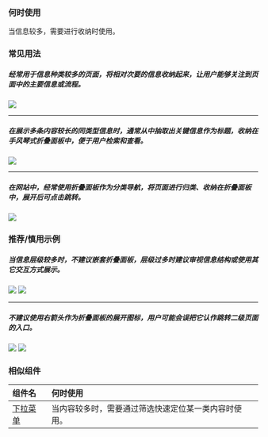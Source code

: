 

### 何时使用

当信息较多，需要进行收纳时使用。

### 常见用法

##### 经常用于信息种类较多的页面，将相对次要的信息收纳起来，让用户能够关注到页面中的主要信息或流程。

<div class="item">
  <img src="https://tdesign.gtimg.com/site/design/mobile-guide/collapse/collapse-1.png" />
</div>

<hr />

##### 在展示多条内容较长的同类型信息时，通常从中抽取出关键信息作为标题，收纳在手风琴式折叠面板中，便于用户检索和查看。

<div class="legend">
  <div class="item">
    <img src="https://tdesign.gtimg.com/site/design/mobile-guide/collapse/collapse-2.png" />
  </div>
</div>

<hr />

##### 在网站中，经常使用折叠面板作为分类导航，将页面进行归类、收纳在折叠面板中，展开后可点击跳转。

<div class="item">
  <img src="https://tdesign.gtimg.com/site/design/mobile-guide/collapse/collapse-3.png" />
</div>



### 推荐/慎用示例

##### 当信息层级较多时，不建议嵌套折叠面板，层级过多时建议审视信息结构或使用其它交互方式展示。

<div class="legend">
  <div class="item">
    <img src="https://tdesign.gtimg.com/site/design/mobile-guide/collapse/collapse-4.png" />
    <img class="tag" src="https://tdesign.gtimg.com/site/doc/bad.png" />
  </div>
</div>

<hr />

##### 不建议使用右箭头作为折叠面板的展开图标，用户可能会误把它认作跳转二级页面的入口。

<div class="legend">
  <div class="item">
    <img src="https://tdesign.gtimg.com/site/design/mobile-guide/collapse/collapse-5.png" />
    <img class="tag" src="https://tdesign.gtimg.com/site/doc/bad.png" />
  </div>
</div>



### 相似组件

| 组件名                      | 何时使用                                             |
| :-------------------------- | :--------------------------------------------------- |
| [下拉菜单](./dropdown-menu) | 当内容较多时，需要通过筛选快速定位某一类内容时使用。 |
